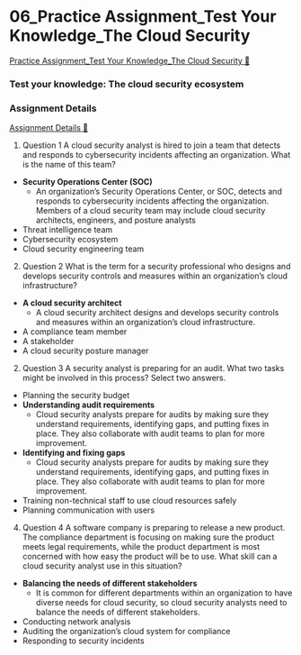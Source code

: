 # 06_Practice Assignment_Test Your Knowledge_The Cloud Security

[Practice Assignment_Test Your Knowledge_The Cloud Security &#128279;](https://www.coursera.org/learn/introduction-to-security-principles-in-cloud-computing/assignment-submission/Ys6vg/test-your-knowledge-the-cloud-security-ecosystem)

### Test your knowledge: The cloud security ecosystem

### Assignment Details

[Assignment Details &#128279;](https://www.coursera.org/learn/introduction-to-security-principles-in-cloud-computing/assignment-submission/Ys6vg/test-your-knowledge-the-cloud-security-ecosystem/attempt)

1.  Question 1
    A cloud security analyst is hired to join a team that detects and responds to cybersecurity incidents affecting an organization. What is the name of this team?

- **Security Operations Center (SOC)**
  - An organization’s Security Operations Center, or SOC, detects and responds to cybersecurity incidents affecting the organization. Members of a cloud security team may include cloud security architects, engineers, and posture analysts
- Threat intelligence team
- Cybersecurity ecosystem
- Cloud security engineering team

2. Question 2
   What is the term for a security professional who designs and develops security controls and measures within an organization’s cloud infrastructure?

- **A cloud security architect**
  - A cloud security architect designs and develops security controls and measures within an organization’s cloud infrastructure.
- A compliance team member
- A stakeholder
- A cloud security posture manager

2. Question 3
   A security analyst is preparing for an audit. What two tasks might be involved in this process? Select two answers.

- Planning the security budget
- **Understanding audit requirements**
  - Cloud security analysts prepare for audits by making sure they understand requirements, identifying gaps, and putting fixes in place. They also collaborate with audit teams to plan for more improvement.
- **Identifying and fixing gaps**
  - Cloud security analysts prepare for audits by making sure they understand requirements, identifying gaps, and putting fixes in place. They also collaborate with audit teams to plan for more improvement.
- Training non-technical staff to use cloud resources safely
- Planning communication with users

4. Question 4
   A software company is preparing to release a new product. The compliance department is focusing on making sure the product meets legal requirements, while the product department is most concerned with how easy the product will be to use. What skill can a cloud security analyst use in this situation?

- **Balancing the needs of different stakeholders**
  - It is common for different departments within an organization to have diverse needs for cloud security, so cloud security analysts need to balance the needs of different stakeholders.
- Conducting network analysis
- Auditing the organization’s cloud system for compliance
- Responding to security incidents
